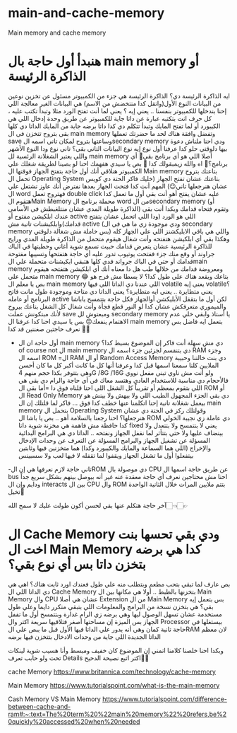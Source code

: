 # main-and-cache-memory
Main memory and cache memory

# هنبدأ أول حاجة بال main memory أو الذاكرة الرئيسة 
ايه الذاكرة الرئيسة دي؟
الذاكرة الرئيسة هي جزء من الكمبيوتر مسئول عن تخزين نوعين من البيانات
النوع الأول(واتقل كدا متتخضش من الاسم) هي البيانات الغير معالجة اللي إحنا بندخلها للكمبيوتر بنفسنا .. يعني إيه ؟
يعني لما أنت تفتح الورد مثلا وتبدأ تكتب عليه ، كل حرف انت بتكتبه عبارة عن داتا جاية للكمبيوتر عن طريق وحدة إدخال اللي هي الكيبورد أو لما تفتح المايك وتبدأ تتكلم دي كدا داتا برضه جاية من المايك 
الداتا دي كلها بقي بتروح تتخزن في ال main memory وتفضل وافقة هناك لحد ما حضرتك تعملها save وساعتها بتروح لمكان تاني اسمه الsecondary memory ودي احنا ملناش دعوة بيها دلوقتي
حلو كدا عرفنا أول نوع إيه نوع البيانات التاني بقي؟
تاني نوع ودا النوع الأشهر واللي يعتبر الشغلانة الرئسية لل main memory أصلا اللي هو أي برنامج بقي🙈
أي برنامج؟🫣
اه والله زيمبقولك كدا 🌚
بص يا سيدي هفهمك احنا لو بصينا لطريقة شغلك علي الكمبيوتر هنلاقي أنك أول حاجة بتفتح الجهاز فوقتها ال Main memory بتاعتك بتروح تحمل ال Operating System بتاعتك عشان تفتح الجهاز (خليك فاكر الحتة دي كويس عشان هنرجعلها تاني😉) المهم أنت كدا فتحت الجهاز بعدها نفترض أنك عاوز تشتغل علي ال word فهتروح تعمل double click عليه عشان يفتح أهو أنت بقي أول ما تعمل كدا هتقوم الMain Memory محملة برنامج ال word من الsecondary memory (أو الذاكرة طويلة المدي عشان منتلغبطش في الأسامي) وتقوم فتحاه قدامك وبكدا أنت بقي عندك ابلكيشن مفتوح أو active اللي هو الورد (ودا اللي اتحمل عشان يتفتح قدامك)وابلكيشنات تانية مش active (ودي موجودة زي ما هي في ال secondary memory بس خاملة مش شغالة دلوقتي) واللي هي باقي الابليكشنز اللي علي الجهاز كله وهكذا بقي أي ابلكيشن هتفتحه وأنت شغال هيقوم متحمل من الذاكرة طويلة المدي ورايح للذاكرة الرئيسية عشان يتعرض قدامك حبيت تسمع شوية أغاني وحطيتها في الباك جراوند أو وقع منك جزء ففتحت يوتيوب تدور عليه أي حاجة هتفتحها وتسيبها مفتوحة قدامك أو حتي في الباك جرواند فدي كلها هتبقي ابكيشنات متحملة علي الmain memory ومعروضة قدامك من خلالها 
طب هل دا معناه أنك أي ابلكيشن هتفتحه هيقوم متحمل علي main memory بتاعك ويقعد هناك علي طول كدا؟
لا يسطا مش فرح هو 😂
بص يا معلم ال main memory اللي عندنا دي الداتا اللي فيها volatile يعني إيه volatile؟
يعني متطايرة .. يعني ايه متطايرة؟
يعني الداتا دي متاحة وموجودة طول مانت فاتح البرنامج أو عامله active لكن أول ما بتقفل الأبليكشن أوالجهاز فكل حاجة بتتمسح ياباشا والميموري متعرفكش
عشان كدا لو النور قطع فجأة وأنت شغال كل الشغل بتاعك بيروح لأنك مبتكونش عملت save ومبعتوش لل secondary memory يا أستاذ وابقي خلي عدم الاهتمام ينفعك😠
بس يا سيدي احنا كدا عرفنا ال main memory بتعمل ايه فاضل بس نعرف حاجتين صغننين قد كدا 🤏🏻

- أول حاجة ان ال main memory دي مش سهلة أنت فاكر إن الموضوع بسيط كدا؟  of course not 
ال main memory دي بتنقسم لجزئين
جزء اسمه ال RAM وجزء اسمه ال ROM
=ال RAM أو ال Random Access Memory  دي بنت خالتنا وحبيبة الملايين كلنا سمعنا اسمها قبل كدا وعرفنا أنها كل ما كانت أكبر كل ما كان أحسن وهي بتتوفر بكذا حجم منهم
4G /8G /16G
ولو أنت مش ناوي تبني مفعل نووي فالأحجام دي مناسبة للاستخدام العادي وهتسد معاك في أي حاجة 
والرام دي بقي هي اللي بتقوم بمعظم أو تقريباً كل الشغل اللي احنا قلناه فوق دا
=أما بقي ال ROM أو ال Read Only Memory دي بقي الجزء المجهول الطيب اللي ولا بيهش ولا بينش هو بيعمل شغلانة تانية إحنا اتكلمنا عنها خطف كدا فوق ... فاكر لما قلتلك إن ال main memory بتحمل ال Operating System وقولتلك ركز في الحتة دي عشان هنرجعلها؟
احنا رجعنا بالسلامة أهو .. بص يا باشا ال ROM دي عاملة زي نجيبة الخولي كدا حافظة مش فاهمة هي مخزنة شوية داتا fixed يعني لا بتتمسح ولا بتتعدل ولا بينضاف عليها ولا حتي بتتأثر لما نقفل الجهاز ونفتحه .. الداتا دي هي البرامج البدائية المسؤلة عن تشغيل الجهاز والبرامج المسؤلة عن التعرف عن وحدات الإدخال والإخراج (اللي هما السماعة والمايك والكيبورد وكدا) هما متخزنين فيها وثابتين بيتفعلوا أول ما تشغل الجهاز ويقفوا لما تقفله لا فيها لعب ولا سسبينس

-تاني حاجة لازم نعرفها هي إن الROM دي موصولة بال CPU عن طريق حاجة اسمها ال bus احنا مش محتاجين نعرف أي حاجة معقدة عنه غير أنه بيوصل بينهم بشكل سريع جداً ودايم وإن ال interacts بين ال CPU وال ROM بتتم ملايين المرات خلال الثانية الواحدة تخيل🤯

آخر حاجة هتكلم عنها بقي لحسن أكون طولت عليك لا سمح الله👈🏻👉🏻
# ال Cache Memory ودي بقي تحسها بنت اخت ال Main Memory كدا هي برضه بتخزن داتا بس أي نوع بقي؟
بص عارف لما تبقي بتحب مطعم وبتطلب منه علي طول فعندك اورد ثابت هناك؟
اهي هي دي الداتا اللي ال Cache Memory بتخزنها بالظبط .. أولا هي مكانها بين ال Main Memory  وال CPU عشان هي أصلا Extension من ال Main Memory بس بتعمل إيه بقي؟
هي بتخزن نسخة من البرامج والمعلومات اللي بتبقي متكرر دايما وعلي طول مستخدمة عشان تسهل الوصول ليها 
 وهي برضه زي الرام غدارة وبتتمسح أول ما تقفل الجهاز بس الميزة إن مساحتها أصغر فتلاقيها سريعة اكتر وال Processor بيستغلها في حاجة تانية كمان وهي أنه يدور علي الداتا فيها الأول قبل ما يبص علي الRAM لان معظم الداتا الجديدة اللي جاية من وحدات الادخال بتتخزن فيها برضه 

وبكدا احنا خلصنا كلامنا اتمني إن الموضوع كان خفيف ومبسط وأنا هسيب شوية لينكات تحت ولو حابب تعرف Details اكتر اتبع نصيحة الدحيح🫶🏻

cache Memory 
https://www.britannica.com/technology/cache-memory

Main Memory 
https://www.tutorialspoint.com/what-is-the-main-memory

Cash Memory VS Main Memory
https://www.tutorialspoint.com/difference-between-cache-and-ram#:~:text=The%20term%20%22main%20memory%22%20refers,be%20quickly%20accessed%20when%20needed 